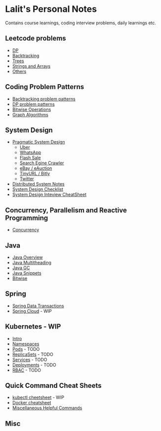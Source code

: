# Lalit's Personal Notes

Contains course learnings, coding interview problems, daily learnings etc.

## Leetcode problems

- [DP](leetcode-problems/dynamic-programming.markdown)
- [Backtracking](leetcode-problems/backtracking.markdown)
- [Trees](leetcode-problems/trees.markdown)
- [Strings and Arrays](leetcode-problems/strings-arrays.markdown)
- [Others](leetcode-problems/others.markdown)

## Coding Problem Patterns

- [Backtracking problem patterns](algorithms/backtracking-patterns.markdown)
- [DP problem patterns](algorithms/dynamic-programming-patterns.markdown)
- [Bitwise Operations](algorithms/bitmasks.markdown)
- [Graph Algorithms](algorithms/graph-algorithms.markdown)

## System Design

- [Pragmatic System Design](system-design/pragmatic-system-design.markdown)
  - [Uber](./system-design/pragmatic-system-design-uber.markdown)
  - [WhatsApp](./system-design/pragmatic-system-design-whatsapp.markdown)
  - [Flash Sale](./system-design/pragmatic-system-design-flashsale.markdown)
  - [Search Egine Crawler](./system-design/pragmatic-system-design-webcrawler.markdown)
  - [eBay / eAuction](./system-design/pgragmatic-system-design-ebay.markdown)
  - [TinyURL / Bitly](./system-design/pragmatic-system-design-tinyurl.markdown)
  - [Twitter](./system-design/pragmatic-system-design-twitter.markdown)
- [Distributed System Notes](./system-design/distributed-systems-additional-notes.markdown)
- [System Design Checklist](./system-design/system-design-checklist.markdown)
- [System Design Inteview CheatSheet](./system-design/system-design-interview-cheatsheet.markdown)

## Concurrency, Parallelism and Reactive Programming

- [Concurrency](./concurrency-parallelims-reactive/concurrency.markdown)

## Java

- [Java Overview](java/java.markdown)
- [Java Multitheading](java/java-multithreading.markdown)
- [Java GC](java/java-gc.markdown)
- [Java Snippets](java/java-snippets.markdown)
- [Bitwise](algorithms/bitmasks.markdown)

## Spring

- [Spring Data Transactions](spring/spring-data-transactions.markdown)
- [Spring Cloud](spring/spring-cloud.markdown) - WIP

## Kubernetes - WIP

- [Intro](kubernetes/kubernetes-intro.markdown)
- [Namespaces](kubernetes/namespaces.markdown)
- [Pods](TODO) - TODO
- [ReplicaSets](TODO) - TODO
- [Services](TODO) - TODO
- [Deployments](TODO) - TODO
- [RBAC](TODO) - TODO

## Quick Command Cheat Sheets

- [kubectl cheetsheet](./command-cheatsheets/kubectl-cheatsheet.markdown) - WIP
- [Docker cheatsheet](./command-cheatsheets/docker-cheatsheet.markdown)
- [Miscellaneous Helpful Commands](command-cheatsheets/misc-helpful-commands.markdown)

## Misc
